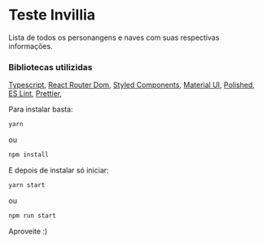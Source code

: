 # Teste Invillia

Lista de todos os personangens e naves com suas respectivas informações.

### Bibliotecas utilizidas

[Typescript](https://www.typescriptlang.org/), 
[React Router Dom](https://reacttraining.com/react-router/web/), 
[Styled Components](https://www.styled-components.com/), 
[Material UI](https://material-ui.com/), 
[Polished](https://polished.js.org/), 
[ES Lint](https://eslint.org/), 
[Prettier](https://prettier.io/), 

Para instalar basta:

```bash
yarn
````
ou 
```bash
npm install
```

E depois de instalar só iniciar:


```bash
yarn start
````
ou 
```bash
npm run start
```

Aproveite :)
